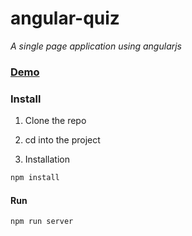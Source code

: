 # angular-quiz

*A single page application using angularjs* 

### [Demo](https://karthickelango.github.io/angular-quiz)

### Install

1. Clone the repo

2. cd into the project

3. Installation

```bash
npm install
```

#### Run

```bash
npm run server
```

